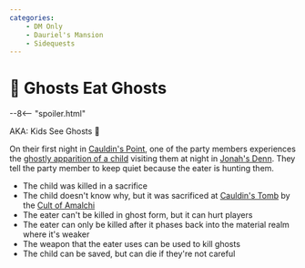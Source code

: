 ```yaml
---
categories:
    - DM Only
    - Dauriel's Mansion
    - Sidequests
---
```

# 🔐 Ghosts Eat Ghosts

--8<-- "spoiler.html"

AKA: Kids See Ghosts :ghost:

On their first night in [Cauldin's Point](../../../geography/settlements/cauldins-point.md), one of the party members experiences the [ghostly apparition of a child](../npcs/ghost-child.md) visiting them at night in [Jonah's Denn](../places/jonahs-denn.md). They tell the party member to keep quiet because the eater is hunting them.

* The child was killed in a sacrifice
* The child doesn't know why, but it was sacrificed at [Cauldin's Tomb](../places/cauldins-tomb.md) by the [Cult of Amalchi](../organizations/cult-of-amalchi.md)
* The eater can't be killed in ghost form, but it can hurt players
* The eater can only be killed after it phases back into the material realm where it's weaker
* The weapon that the eater uses can be used to kill ghosts
* The child can be saved, but can die if they're not careful
